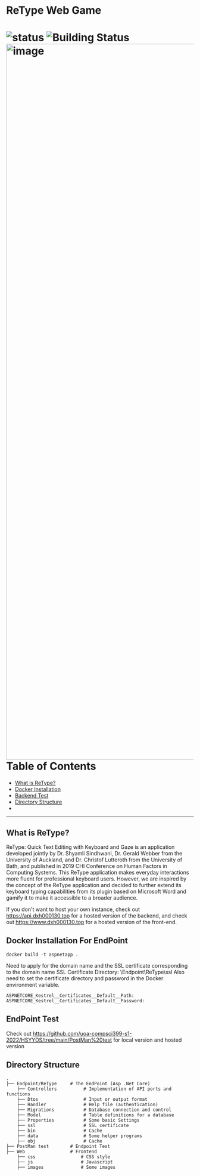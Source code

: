 # ReType Web Game

![status](https://img.shields.io/badge/Build%20and%20Test-Pass-success)
![Building Status](https://img.shields.io/badge/Status-Building-orange)
<img width="1919" alt="image" src="https://user-images.githubusercontent.com/34475380/169993603-39ad495b-5aad-40c8-93af-b369f7395061.png">
Table of Contents
=======================

* [What is ReType?](#what-is-ReType)
* [Docker Installation](#Docker-Installation-For-Endpoint)
* [Backend Test](#EndPoint-Test)
* [Directory Structure](#Directory-Structure)
* 
---

What is ReType?
------
ReType: Quick Text Editing with Keyboard and Gaze is an application developed jointly by Dr. Shyamli Sindhwani, Dr. Gerald Webber from the University of Auckland, and Dr. Christof Lutteroth from the University of Bath, and published in 2019 CHI Conference on Human Factors in Computing Systems. This ReType application makes everyday interactions more fluent for professional keyboard users. However, we are inspired by the concept of the ReType application and decided to further extend its keyboard typing capabilities from its plugin based on Microsoft Word and gamify it to make it accessible to a broader audience.

If you don't want to host your own instance, check out https://api.dxh000130.top for a hosted version of the backend, and check out https://www.dxh000130.top for a hosted version of the front-end.

Docker Installation For EndPoint
------
```
docker build -t aspnetapp .
```
Need to apply for the domain name and the SSL certificate corresponding to the domain name
SSL Certificate Directory: \Endpoint\ReType\ssl
Also need to set the certificate directory and password in the Docker environment variable.
```
ASPNETCORE_Kestrel__Certificates__Default__Path:
ASPNETCORE_Kestrel__Certificates__Default__Password:
```

EndPoint Test
------
Check out https://github.com/uoa-compsci399-s1-2022/HSYYDS/tree/main/PostMan%20test for local version and hosted version

Directory Structure
------
    .
    ├── Endpoint/ReType     # The EndPoint (Asp .Net Core)
        ├── Controllers          # Implementation of API ports and functions
        ├── Dtos                 # Input or output format
        ├── Handler              # Help file (authentication)
        ├── Migrations           # Database connection and control
        ├── Model                # Table definitions for a database
        ├── Properties           # Some basic Settings
        ├── ssl                  # SSL certificate
        ├── bin                  # Cache
        ├── data                 # Some helper programs
        ├── obj                  # Cache
    ├── PostMan test        # Endpoint Test
    ├── Web                 # Frontend
        ├── css                 # CSS style
        ├── js                  # Javascript
        ├── images              # Some images
        
